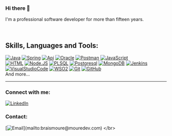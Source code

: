 ### Hi there 👋
I'm a professional software developer for more than fifteen years.
<!--
**dmarra854/dmarra854** is a ✨ _special_ ✨ repository because its `README.md` (this file) appears on your GitHub profile.

Here are some ideas to get you started:

- 🔭 I’m currently working on ...
- 🌱 I’m currently learning ...
- 👯 I’m looking to collaborate on ...
- 🤔 I’m looking for help with ...
- 💬 Ask me about ...
- 📫 How to reach me: ...
- 😄 Pronouns: ...
- ⚡ Fun fact: ...
-->


<br />

## Skills, Languages and Tools:
[![Java](https://img.shields.io/badge/JAVA-4479A1?style=for-the-badge&logo=JAVA&logoColor=white&labelColor=101010)]()
[![Spring](https://img.shields.io/badge/Spring-339933?style=for-the-badge&logo=spring&logoColor=white&labelColor=101010)]()
[![Api](https://img.shields.io/badge/API-3d85c6?style=for-the-badge&logo=API&logoColor=white&labelColor=101010)]()
[![Oracle](https://img.shields.io/badge/Oracle-F44336?style=for-the-badge&logo=Oracle&logoColor=white&labelColor=101010)]()
[![Postman](https://img.shields.io/badge/Postman-FA7343?style=for-the-badge&logo=Postman&logoColor=white&labelColor=101010)]()
[![JavaScript](https://img.shields.io/badge/JavaScript-F7DF1E?style=for-the-badge&logo=javascript&logoColor=white&labelColor=101010)]()
<br />
[![HTML](https://img.shields.io/badge/HTML-fa7343?style=for-the-badge&logo=HTML&logoColor=white&labelColor=101010)]()
[![Node.JS](https://img.shields.io/badge/Node.JS-339933?style=for-the-badge&logo=node.js&logoColor=white&labelColor=101010)]()
[![PLSQL](https://img.shields.io/badge/PL/SQL-f20808?style=for-the-badge&logo=PL/SQL&logoColor=white&labelColor=101010)]()
[![Postgresql](https://img.shields.io/badge/POSTGRESQL-4479A1?style=for-the-badge&logo=POSTGRESQL&logoColor=white&labelColor=101010)]()
[![MongoDB](https://img.shields.io/badge/MongoDB-47A248?style=for-the-badge&logo=mongodb&logoColor=white&labelColor=101010)]()
[![Jenkins](https://img.shields.io/badge/Jenkins-ffffff?style=for-the-badge&logo=Jenkins&logoColor=white&labelColor=101010)]()
<br />
[![VisualStudioCode](https://img.shields.io/badge/visualstudiocode-4479A1?style=for-the-badge&logo=visualstudiocode&logoColor=white&labelColor=101010)]()
[![WSO2](https://img.shields.io/badge/WSO2-FA7343?style=for-the-badge&logo=WSO2&logoColor=white&labelColor=101010)]()
[![Git](https://img.shields.io/badge/Git-fa7343?style=for-the-badge&logo=Git&logoColor=white&labelColor=101010)]()
[![GitHub](https://img.shields.io/badge/GitHub-ffffff?style=for-the-badge&logo=GitHub&logoColor=white&labelColor=101010)]()
</br>
And more...
<br />

---
### Connect with me:

[![LinkedIn](https://img.shields.io/badge/LinkedIn-Dario_Marranti-0077B5?style=for-the-badge&logo=linkedin&logoColor=white&labelColor=101010)](https://linkedin.com/in/darío-marranti-73242840)


### Contact:

[![Email](https://img.shields.io/badge/dario.marranti@gmail.com-my_personal_email_(slow_response)-D14836?style=for-the-badge&logo=gmail&logoColor=white&labelColor=101010)](mailto:braismoure@mouredev.com)
</br>
